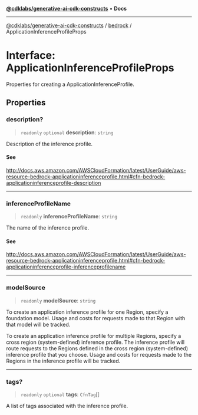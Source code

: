 [**@cdklabs/generative-ai-cdk-constructs**](../../../README.md) • **Docs**

***

[@cdklabs/generative-ai-cdk-constructs](../../../README.md) / [bedrock](../README.md) / ApplicationInferenceProfileProps

# Interface: ApplicationInferenceProfileProps

Properties for creating a ApplicationInferenceProfile.

## Properties

### description?

> `readonly` `optional` **description**: `string`

Description of the inference profile.

#### See

http://docs.aws.amazon.com/AWSCloudFormation/latest/UserGuide/aws-resource-bedrock-applicationinferenceprofile.html#cfn-bedrock-applicationinferenceprofile-description

***

### inferenceProfileName

> `readonly` **inferenceProfileName**: `string`

The name of the inference profile.

#### See

http://docs.aws.amazon.com/AWSCloudFormation/latest/UserGuide/aws-resource-bedrock-applicationinferenceprofile.html#cfn-bedrock-applicationinferenceprofile-inferenceprofilename

***

### modelSource

> `readonly` **modelSource**: `string`

To create an application inference profile for one Region, specify a foundation model.
Usage and costs for requests made to that Region with that model will be tracked.

To create an application inference profile for multiple Regions,
specify a cross region (system-defined) inference profile.
The inference profile will route requests to the Regions defined in
the cross region (system-defined) inference profile that you choose.
Usage and costs for requests made to the Regions in the inference profile will be tracked.

***

### tags?

> `readonly` `optional` **tags**: `CfnTag`[]

A list of tags associated with the inference profile.
